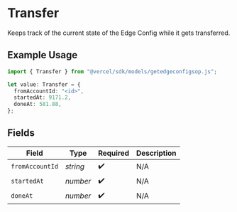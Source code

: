 # Transfer

Keeps track of the current state of the Edge Config while it gets transferred.

## Example Usage

```typescript
import { Transfer } from "@vercel/sdk/models/getedgeconfigsop.js";

let value: Transfer = {
  fromAccountId: "<id>",
  startedAt: 9171.2,
  doneAt: 581.88,
};
```

## Fields

| Field              | Type               | Required           | Description        |
| ------------------ | ------------------ | ------------------ | ------------------ |
| `fromAccountId`    | *string*           | :heavy_check_mark: | N/A                |
| `startedAt`        | *number*           | :heavy_check_mark: | N/A                |
| `doneAt`           | *number*           | :heavy_check_mark: | N/A                |